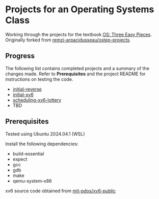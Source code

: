 
# Projects for an Operating Systems Class

Working through the projects for the textbook [OS: Three Easy Pieces](https://pages.cs.wisc.edu/~remzi/OSTEP/). Originally forked from [remzi-arpacidusseau/ostep-projects](https://github.com/remzi-arpacidusseau/ostep-projects).

## Progress
The following list contains completed projects and a summary of the changes made. Refer to **Prerequisites** and the project README for instructions on testing the code.
- [initial-reverse](./initial-reverse/summary-of-changes.md)
- [initial-xv6](./initial-xv6/summary-of-changes.md)
- [scheduling-xv6-lottery](./scheduling-xv6-lottery/summary-of-changes.md)
- TBD

## Prerequisites
Tested using Ubuntu 2024.04.1 (WSL)

Install the following dependencies:
- build-essential
- expect
- gcc
- gdb
- make
- qemu-system-x86

xv6 source code obtained from [mit-pdos/xv6-public](https://github.com/mit-pdos/xv6-public)
